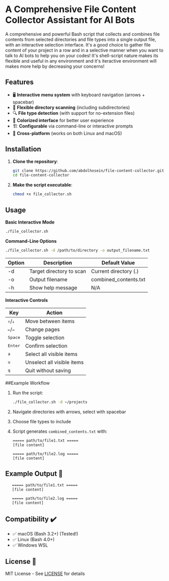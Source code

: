 # A Comprehensive File Content Collector Assistant for AI Bots

A comprehensive and powerful Bash script that collects and combines file contents from selected directories and file types into a single output file, with an interactive selection interface.
It's a good choice to gather file content of your project in a row and in a selective manner when you want to talk to AI bots to help you on your codes!
It's shell-script nature makes its flexible and useful in any environment and it's iteractive environment will makes more help by decreasing your concerns! 

## Features

- 🖥️ **Interactive menu system** with keyboard navigation (arrows + spacebar)
- 📂 **Flexible directory scanning** (including subdirectories)
- 🔍 **File type detection** (with support for no-extension files)
- 🎨 **Colorized interface** for better user experience
- 🏗️ **Configurable** via command-line or interactive prompts
- 🐧 **Cross-platform** (works on both Linux and macOS)

## Installation

1. **Clone the repository**:
   ```bash
   git clone https://github.com/abdolhosein/file-content-collector.git
   cd file-content-collector
   ```

2. **Make the script executable**:
   ```bash
   chmod +x file_collector.sh
   ```

## Usage

**Basic Interactive Mode**
   ```bash
   ./file_collector.sh
   ```

**Command-Line Options**
   ```bash
   ./file_collector.sh -d /path/to/directory -o output_filename.txt
   ```

| Option      | Description              | Default Value         |
| ----------- | ------------------------ | --------------------- |
| -d          | Target directory to scan | Current directory (.) |
| -o          | Output filename          | combined_contents.txt |
| -h          | Show help message        | N/A                   |

**Interactive Controls**

| Key                       | Action                     |
| ------------------------- | -------------------------- |
| <kbd>↑</kbd>/<kbd>↓</kbd> | Move between items         |
| <kbd>←</kbd>/<kbd>→</kbd> | Change pages               |
| <kbd>Space</kbd>          | Toggle selection           |
| <kbd>Enter</kbd>          | Confirm selection          |
| <kbd>a</kbd>              | Select all visible items   |
| <kbd>u</kbd>              | Unselect all visible items |
| <kbd>q</kbd>              | Quit without saving        |

##Example Workflow

1. Run the script:
   ```bash
   ./file_collector.sh -d ~/projects
   ```

2. Navigate directories with arrows, select with spacebar

3. Choose file types to include

4. Script generates `combined_contents.txt` with:
   ```
   ===== path/to/file1.txt =====
   [file content]

   ===== path/to/file2.log =====
   [file content]
   ```

## Example Output 📄

```
   ===== path/to/file1.txt =====
   [file content]

   ===== path/to/file2.log =====
   [file content]
```

## Compatibility ✔️

- ✅ macOS (Bash 3.2+)  (Tested!)
- ✅ Linux (Bash 4.0+)  
- ✅ Windows WSL  

## License 📜

MIT License - See [LICENSE](LICENSE) for details
